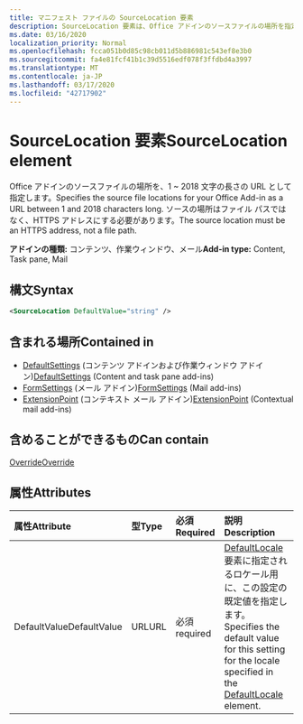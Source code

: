 ```yaml
---
title: マニフェスト ファイルの SourceLocation 要素
description: SourceLocation 要素は、Office アドインのソースファイルの場所を指定します。
ms.date: 03/16/2020
localization_priority: Normal
ms.openlocfilehash: fcca051b0d85c98cb011d5b886981c543ef8e3b0
ms.sourcegitcommit: fa4e81fcf41b1c39d5516edf078f3ffdbd4a3997
ms.translationtype: MT
ms.contentlocale: ja-JP
ms.lasthandoff: 03/17/2020
ms.locfileid: "42717902"
---
```

# <a name="sourcelocation-element"></a><span data-ttu-id="e5cd7-103">SourceLocation 要素</span><span class="sxs-lookup"><span data-stu-id="e5cd7-103">SourceLocation element</span></span>

<span data-ttu-id="e5cd7-104">Office アドインのソースファイルの場所を、1 ~ 2018 文字の長さの URL として指定します。</span><span class="sxs-lookup"><span data-stu-id="e5cd7-104">Specifies the source file locations for your Office Add-in as a URL between 1 and 2018 characters long.</span></span> <span data-ttu-id="e5cd7-105">ソースの場所はファイル パスではなく、HTTPS アドレスにする必要があります。</span><span class="sxs-lookup"><span data-stu-id="e5cd7-105">The source location must be an HTTPS address, not a file path.</span></span>

<span data-ttu-id="e5cd7-106">**アドインの種類:** コンテンツ、作業ウィンドウ、メール</span><span class="sxs-lookup"><span data-stu-id="e5cd7-106">**Add-in type:** Content, Task pane, Mail</span></span>

## <a name="syntax"></a><span data-ttu-id="e5cd7-107">構文</span><span class="sxs-lookup"><span data-stu-id="e5cd7-107">Syntax</span></span>

```XML
<SourceLocation DefaultValue="string" />
```

## <a name="contained-in"></a><span data-ttu-id="e5cd7-108">含まれる場所</span><span class="sxs-lookup"><span data-stu-id="e5cd7-108">Contained in</span></span>

- <span data-ttu-id="e5cd7-109">[DefaultSettings](defaultsettings.md) (コンテンツ アドインおよび作業ウィンドウ アドイン)</span><span class="sxs-lookup"><span data-stu-id="e5cd7-109">[DefaultSettings](defaultsettings.md) (Content and task pane add-ins)</span></span>
- <span data-ttu-id="e5cd7-110">[FormSettings](formsettings.md) (メール アドイン)</span><span class="sxs-lookup"><span data-stu-id="e5cd7-110">[FormSettings](formsettings.md) (Mail add-ins)</span></span>
- <span data-ttu-id="e5cd7-111">[ExtensionPoint](extensionpoint.md) (コンテキスト メール アドイン)</span><span class="sxs-lookup"><span data-stu-id="e5cd7-111">[ExtensionPoint](extensionpoint.md) (Contextual mail add-ins)</span></span>

## <a name="can-contain"></a><span data-ttu-id="e5cd7-112">含めることができるもの</span><span class="sxs-lookup"><span data-stu-id="e5cd7-112">Can contain</span></span>

[<span data-ttu-id="e5cd7-113">Override</span><span class="sxs-lookup"><span data-stu-id="e5cd7-113">Override</span></span>](override.md)

## <a name="attributes"></a><span data-ttu-id="e5cd7-114">属性</span><span class="sxs-lookup"><span data-stu-id="e5cd7-114">Attributes</span></span>

|<span data-ttu-id="e5cd7-115">**属性**</span><span class="sxs-lookup"><span data-stu-id="e5cd7-115">**Attribute**</span></span>|<span data-ttu-id="e5cd7-116">**型**</span><span class="sxs-lookup"><span data-stu-id="e5cd7-116">**Type**</span></span>|<span data-ttu-id="e5cd7-117">**必須**</span><span class="sxs-lookup"><span data-stu-id="e5cd7-117">**Required**</span></span>|<span data-ttu-id="e5cd7-118">**説明**</span><span class="sxs-lookup"><span data-stu-id="e5cd7-118">**Description**</span></span>|
|:-----|:-----|:-----|:-----|
|<span data-ttu-id="e5cd7-119">DefaultValue</span><span class="sxs-lookup"><span data-stu-id="e5cd7-119">DefaultValue</span></span>|<span data-ttu-id="e5cd7-120">URL</span><span class="sxs-lookup"><span data-stu-id="e5cd7-120">URL</span></span>|<span data-ttu-id="e5cd7-121">必須</span><span class="sxs-lookup"><span data-stu-id="e5cd7-121">required</span></span>|<span data-ttu-id="e5cd7-122">[DefaultLocale](defaultlocale.md) 要素に指定されるロケール用に、この設定の既定値を指定します。</span><span class="sxs-lookup"><span data-stu-id="e5cd7-122">Specifies the default value for this setting for the locale specified in the [DefaultLocale](defaultlocale.md) element.</span></span>|
